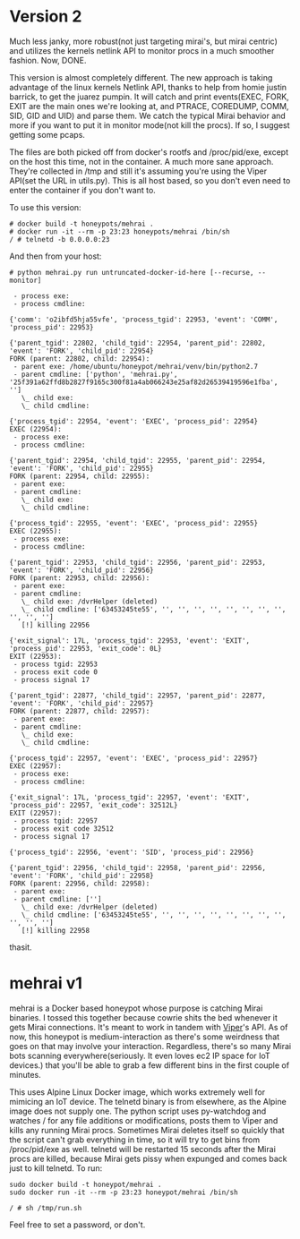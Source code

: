 # Version 2
Much less janky, more robust(not just targeting mirai's, but mirai centric) and utilizes the kernels netlink API to monitor procs in a much smoother fashion. Now, DONE.

This version is almost completely different. The new approach is taking advantage of the linux kernels Netlink API, thanks to help from homie justin barrick, to get the juarez pumpin. It will catch and print events(EXEC, FORK, EXIT are the main ones we're looking at, and PTRACE, COREDUMP, COMM, SID, GID and UID) and parse them. We catch the typical Mirai behavior and more if you want to put it in monitor mode(not kill the procs). If so, I suggest getting some pcaps.

The files are both picked off from docker's rootfs and /proc/pid/exe, except on the host this time, not in the container. A much more sane approach. They're collected in /tmp and still it's assuming you're using the Viper API(set the URL in utils.py). This is all host based, so you don't even need to enter the container if you don't want to.

To use this version:
```
# docker build -t honeypots/mehrai .
# docker run -it --rm -p 23:23 honeypots/mehrai /bin/sh
/ # telnetd -b 0.0.0.0:23 
```
And then from your host:
```
# python mehrai.py run untruncated-docker-id-here [--recurse, --monitor]
```

```
 - process exe:
 - process cmdline:

{'comm': 'o2ibfd5hja55vfe', 'process_tgid': 22953, 'event': 'COMM', 'process_pid': 22953}

{'parent_tgid': 22802, 'child_tgid': 22954, 'parent_pid': 22802, 'event': 'FORK', 'child_pid': 22954}
FORK (parent: 22802, child: 22954):
 - parent exe: /home/ubuntu/honeypot/mehrai/venv/bin/python2.7
 - parent cmdline: ['python', 'mehrai.py', '25f391a62ffd8b2827f9165c300f81a4ab066243e25af82d26539419596e1fba', '']
   \_ child exe:
   \_ child cmdline:

{'process_tgid': 22954, 'event': 'EXEC', 'process_pid': 22954}
EXEC (22954):
 - process exe:
 - process cmdline:

{'parent_tgid': 22954, 'child_tgid': 22955, 'parent_pid': 22954, 'event': 'FORK', 'child_pid': 22955}
FORK (parent: 22954, child: 22955):
 - parent exe:
 - parent cmdline:
   \_ child exe:
   \_ child cmdline:

{'process_tgid': 22955, 'event': 'EXEC', 'process_pid': 22955}
EXEC (22955):
 - process exe:
 - process cmdline:

{'parent_tgid': 22953, 'child_tgid': 22956, 'parent_pid': 22953, 'event': 'FORK', 'child_pid': 22956}
FORK (parent: 22953, child: 22956):
 - parent exe:
 - parent cmdline:
   \_ child exe: /dvrHelper (deleted)
   \_ child cmdline: ['63453245te55', '', '', '', '', '', '', '', '', '', '', '']
   [!] killing 22956

{'exit_signal': 17L, 'process_tgid': 22953, 'event': 'EXIT', 'process_pid': 22953, 'exit_code': 0L}
EXIT (22953):
 - process tgid: 22953
 - process exit code 0
 - process signal 17

{'parent_tgid': 22877, 'child_tgid': 22957, 'parent_pid': 22877, 'event': 'FORK', 'child_pid': 22957}
FORK (parent: 22877, child: 22957):
 - parent exe:
 - parent cmdline:
   \_ child exe:
   \_ child cmdline:

{'process_tgid': 22957, 'event': 'EXEC', 'process_pid': 22957}
EXEC (22957):
 - process exe:
 - process cmdline:

{'exit_signal': 17L, 'process_tgid': 22957, 'event': 'EXIT', 'process_pid': 22957, 'exit_code': 32512L}
EXIT (22957):
 - process tgid: 22957
 - process exit code 32512
 - process signal 17

{'process_tgid': 22956, 'event': 'SID', 'process_pid': 22956}

{'parent_tgid': 22956, 'child_tgid': 22958, 'parent_pid': 22956, 'event': 'FORK', 'child_pid': 22958}
FORK (parent: 22956, child: 22958):
 - parent exe:
 - parent cmdline: ['']
   \_ child exe: /dvrHelper (deleted)
   \_ child cmdline: ['63453245te55', '', '', '', '', '', '', '', '', '', '', '']
   [!] killing 22958
```
thasit.


# mehrai v1 
mehrai is a Docker based honeypot whose purpose is catching Mirai binaries. I tossed this together because cowrie shits the bed whenever it gets Mirai connections. It's meant to work in tandem with [Viper](http://viper-framework.readthedocs.io/en/latest/)'s API. As of now, this honeypot is medium-interaction as there's some weirdness that goes on that may involve your interaction. Regardless, there's so many Mirai bots scanning everywhere(seriously. It even loves ec2 IP space for IoT devices.) that you'll be able to grab a few different bins in the first couple of minutes.

This uses Alpine Linux Docker image, which works extremely well for mimicing an IoT device. The telnetd binary is from elsewhere, as the Alpine image does not supply one. The python script uses py-watchdog and watches / for any file additions or modifications, posts them to Viper and kills any running Mirai procs. Sometimes Mirai deletes itself so quickly that the script can't grab everything in time, so it will try to get bins from /proc/pid/exe as well. telnetd will be restarted 15 seconds after the Mirai procs are killed, because Mirai gets pissy when expunged and comes back just to kill telnetd. To run:

```
sudo docker build -t honeypot/mehrai .
sudo docker run -it --rm -p 23:23 honeypot/mehrai /bin/sh

/ # sh /tmp/run.sh
```

Feel free to set a password, or don't.


